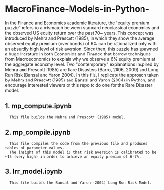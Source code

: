 # MacroFinance-Models-in-Python-

In the Finance and Economics academic literature, the "equity premium puzzle" refers to a mismatch between standard neoclassical economics and the observed US equity return over the past 70~ years. This concept was introduced by Mehra and Prescott (1985), in which they show the average observed equity premium (over bonds) of 6% can be rationalized only with an absurdly high level of risk aversion. Since then, this puzzle has spawned a huge literature in both Economics and Finance that borrow techniques from Macroeconomics to explain why we observe a 6% equity premium at the aggregate economy level. Two "contemporary" explanations inspired by Mehra and Prescott (1985) are Rare Disasters (Barro, 2006, 2009) and Long Run Risk (Bansal and Yaron 2004). In this file, I replicate the approach taken by Mehra and Prescott (1985) and Bansal and Yaron (2004) in Python, and encourage interested viewers of this repo to do one for the Rare Disaster model.   

## 1. mp_compute.ipynb
      This file builds the Mehra and Prescott (1985) model. 

## 2. mp_compile.ipynb
      This file compiles the code from the previous file and produces tables of parameter values.
      The insight of this model is that risk aversion is calibrated to be ~15 (very high) in order to achieve an equity premium of 6-7%.   
      
## 3. lrr_model.ipynb
      This file builds the Bansal and Yaron (2004) Long Run Risk Model.

